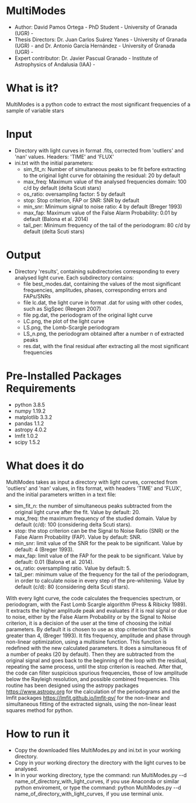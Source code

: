 # MultiModes
- Author: David Pamos Ortega - PhD Student - University of Granada (UGR) -
- Thesis Directors: Dr. Juan Carlos Suárez Yanes - University of Granada (UGR) -  and Dr. Antonio García Hernández - University of Granada (UGR) -
- Expert contributor: Dr. Javier Pascual Granado - Institute of Astrophysics of Andalusia (IAA) -

# What is it?
MultiModes is a python code to extract the most significant frequencies of a sample of variable stars

# Input
- Directory with light curves in format .fits, corrected from 'outliers' and 'nan' values. Headers: 'TIME' and 'FLUX'
- ini.txt with the initial parameters: 
  - sim_fit_n: Number of simultaneous peaks to be fit before extracting to the original light curve for obtaining the residual: 20 by default
  - max_freq: Maximum value of the analysed frequencies domain: 100 c/d by default (delta Scuti stars)
  - os_ratio: oversampling factor: 5 by default
  - stop: Stop criterion, FAP or SNR: SNR by default
  - min_snr: Minimum signal to noise ratio: 4 by default (Breger 1993)
  - max_fap: Maximum value of the False Alarm Probability: 0.01 by default (Balona et al. 2014)
  - tail_per: Minimum  frequency of the tail of the periodogram: 80 c/d by default (delta Scuti stars)
  
# Output
- Directory 'results', containing subdirectories corresponding to every analysed light curve. Each subdirectory contains:
  - file best_modes.dat, containing the values of the most significant frequencies, amplitudes, phases, corresponding errors and FAPs/SNRs
  - file lc.dat, the light curve in format .dat for using with other codes, such as SigSpec (Reegen 2007)
  - file pg.dat, the periodogram of the original light curve
  - LC.png, the plot of the light curve
  - LS.png, the Lomb-Scargle periodogram
  - LS_n.png, the periodogram obtained after a number n of extracted peaks
  - res.dat, with the final residual after extracting all the most significant frequencies

# Pre-Installed Packages Requirements
- python 3.8.5
- numpy 1.19.2
- matplotlib 3.3.2
- pandas 1.1.2
- astropy 4.0.2
- lmfit 1.0.2
- scipy 1.5.2

# What does it do
MultiModes takes as input a directory with light curves, corrected from 'outliers' and 'nan' values, in fits format, with headers 'TIME' and 'FLUX', and the initial parameters written in a text file:
- sim_fit_n: the number of simultaneous peaks subtracted from the original light curve after the fit. Value by default: 20.
- max_freq: the  maximum frequency of the studied domain. Value by default (c/d): 100 (considering delta Scuti stars).
- stop: the stop criterion can be the Signal to Noise Ratio (SNR) or the False Alarm Probability (FAP). Value by default: SNR.
- min_snr: limit value of the SNR for the peak to be significant. Value by default: 4 (Breger 1993).
- max_fap: limit value of the FAP for the peak to be significant. Value by default: 0.01 (Balona et al. 2014).
- os_ratio: oversampling ratio. Value by default: 5.
- tail_per: minimum value of the frequency for the tail of the periodogram, in order to calculate noise in every step of the pre-whitening. Value by default (c/d): 80 (considering delta Scuti stars). 

With every light curve, the code calculates the frequencies spectrum, or periodogram, with the Fast Lomb Scargle algorithm (Press & Ribicky 1989). It extracts the higher amplitude peak and evaluates if it is real signal or due to noise, either by the False Alarm Probability or by the Signal to Noise criterion, it is a decision of the user at the time of choosing the initial parameters. By default it is chosen to use as  stop criterion that S/N is greater than 4, (Breger 1993).
It fits frequency, amplitude and phase through non-linear optimization, using a multisine function. This function is redefined with the new calculated parameters. It does a simultaneous fit of a number of peaks (20 by default).
Then they are subtracted from the original signal and goes back to the beginning of the loop  with the residual, repeating the same process, until the stop criterion is reached. 
After that, the code can filter suspicious spurious frequencies, those of low amplitude below the Rayleigh resolution, and possible combined frequencies. 
This routine has been designed using the astropy packages https://www.astropy.org for the calculation of the periodograms and the lmfit packages https://lmfit.github.io/lmfit-py/ for the non-linear and simultaneous fitting of the extracted signals, using the non-linear least squares method for python.

# How to run it
- Copy the downloaded files MultiModes.py and ini.txt in your working directory.
- Copy in your working directory the directory with the light curves to be analysed.
- In in your working directory, type the command: run MultiModes.py --d name_of_directory_with_light_curves, if you use Anaconda or similar python enviroment, or type the command: python MultiModes.py --d name_of_directory_with_light_curves, if you use terminal unix. 

